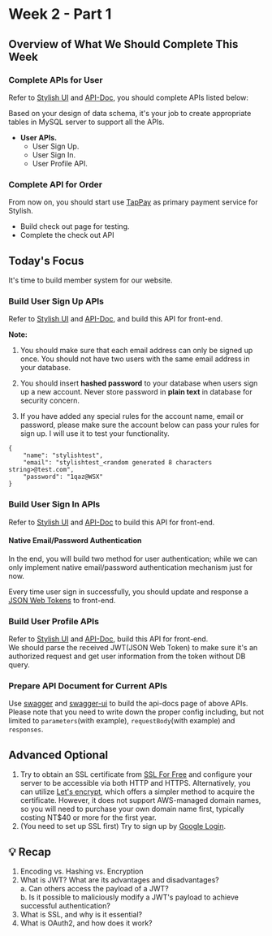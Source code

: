 # Week 2 - Part 1

## Overview of What We Should Complete This Week

### Complete APIs for User

Refer to [Stylish UI](https://www.figma.com/file/sKhc4A0Gi427u1I5leT5ug/STYLiSH) and [API-Doc](../README.md), you should complete APIs listed below:

Based on your design of data schema, it's your job to create appropriate tables in MySQL server to support all the APIs.

* **User APIs.**
  * User Sign Up.
  * User Sign In.
  * User Profile API.

### Complete API for Order

From now on, you should start use [TapPay](https://www.tappaysdk.com/en/) as primary payment service for Stylish.  

* Build check out page for testing.
* Complete the check out API

## Today's Focus

It's time to build member system for our website.

### Build User Sign Up APIs

Refer to [Stylish UI](https://www.figma.com/file/sKhc4A0Gi427u1I5leT5ug/STYLiSH) and [API-Doc](../README.md), and build this API for front-end.

**Note:**

1. You should make sure that each email address can only be signed up once. You should not have two users with the same email address in your database.

2. You should insert **hashed password** to your database when users sign up a new account. Never store password in **plain text** in database for security concern.

3. If you have added any special rules for the account name, email or password, please make sure the account below can pass your rules for sign up. I will use it to test your functionality.

```
{
    "name": "stylishtest",
    "email": "stylishtest_<random generated 8 characters string>@test.com",
    "password": "1qaz@WSX"
}
```

### Build User Sign In APIs

Refer to [Stylish UI](https://www.figma.com/file/sKhc4A0Gi427u1I5leT5ug/STYLiSH) and [API-Doc](../README.md) to build this API for front-end.

#### Native Email/Password Authentication

In the end, you will build two method for user authentication; while we can only implement native email/password authentication mechanism just for now.

Every time user sign in successfully, you should update and response a [JSON Web Tokens](https://jwt.io/introduction) to front-end.

### Build User Profile APIs

Refer to [Stylish UI](https://www.figma.com/file/sKhc4A0Gi427u1I5leT5ug/STYLiSH) and [API-Doc](../README.md), build this API for front-end.  
We should parse the received JWT(JSON Web Token) to make sure it's an authorized request and get user information from the token without DB query.

### Prepare API Document for Current APIs

Use [swagger](https://swagger.io/docs/specification/about/) and [swagger-ui](https://www.npmjs.com/package/swagger-ui) to build the api-docs page of above APIs.  
Please note that you need to write down the proper config including, but not limited to `parameters`(with example), `requestBody`(with example) and `responses`.

## Advanced Optional

1. Try to obtain an SSL certificate from [SSL For Free](https://www.sslforfree.com/) and configure your server to be accessible via both HTTP and HTTPS. Alternatively, you can utilize [Let's encrypt](https://letsencrypt.org/zh-tw/docs/), which offers a simpler method to acquire the certificate. However, it does not support AWS-managed domain names, so you will need to purchase your own domain name first, typically costing NT$40 or more for the first year.
2. (You need to set up SSL first) Try to sign up by [Google Login](https://developers.google.com/identity/protocols/oauth2?hl=zh-tw).

## 💡 Recap
1. Encoding vs. Hashing vs. Encryption
2. What is JWT? What are its advantages and disadvantages?  
  a. Can others access the payload of a JWT?  
  b. Is it possible to maliciously modify a JWT's payload to achieve successful authentication?
3. What is SSL, and why is it essential?
4. What is OAuth2, and how does it work?
